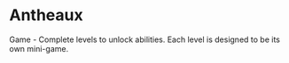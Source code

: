 # Antheaux
Game - Complete levels to unlock abilities. Each level is designed to be its own mini-game. 

